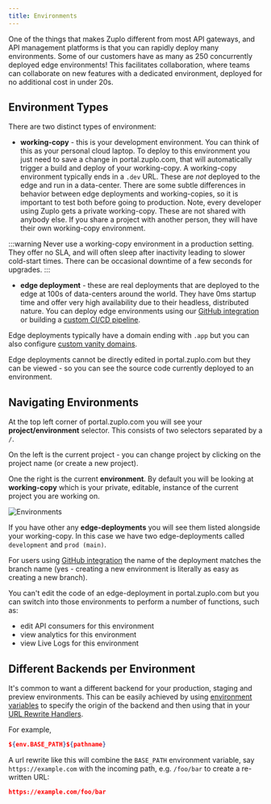 ```yaml
---
title: Environments
---
```


One of the things that makes Zuplo different from most API gateways, and API
management platforms is that you can rapidly deploy many environments. Some of
our customers have as many as 250 concurrently deployed edge environments! This
facilitates collaboration, where teams can collaborate on new features with a
dedicated environment, deployed for no additional cost in under 20s.

## Environment Types

There are two distinct types of environment:

- **working-copy** - this is your development environment. You can think of this
  as your personal cloud laptop. To deploy to this environment you just need to
  save a change in portal.zuplo.com, that will automatically trigger a build and
  deploy of your working-copy. A working-copy environment typically ends in a
  `.dev` URL. These are _not_ deployed to the edge and run in a data-center.
  There are some subtle differences in behavior between edge deployments and
  working-copies, so it is important to test both before going to production.
  Note, every developer using Zuplo gets a private working-copy. These are not
  shared with anybody else. If you share a project with another person, they
  will have their own working-copy environment.

:::warning Never use a working-copy environment in a production setting. They
offer no SLA, and will often sleep after inactivity leading to slower cold-start
times. There can be occasional downtime of a few seconds for upgrades. :::

- **edge deployment** - these are real deployments that are deployed to the edge
  at 100s of data-centers around the world. They have 0ms startup time and offer
  very high availability due to their headless, distributed nature. You can
  deploy edge environments using our
  [GitHub integration](/docs/articles/github-source-control) or building a
  [custom CI/CD pipeline](/docs/articles/custom-ci-cd).

Edge deployments typically have a domain ending with `.app` but you can also
configure [custom vanity domains](/docs/articles/custom-domains).

Edge deployments cannot be directly edited in portal.zuplo.com but they can be
viewed - so you can see the source code currently deployed to an environment.

## Navigating Environments

At the top left corner of portal.zuplo.com you will see your
**project/environment** selector. This consists of two selectors separated by a
`/`.

On the left is the current project - you can change project by clicking on the
project name (or create a new project).

One the right is the current **environment**. By default you will be looking at
**working-copy** which is your private, editable, instance of the current
project you are working on.

![Environments](https://cdn.zuplo.com/assets/b383128d-73e9-4b4d-bac2-3faee971422c.png)

If you have other any **edge-deployments** you will see them listed alongside
your working-copy. In this case we have two edge-deployments called
`development` and `prod (main)`.

For users using [GitHub integration](/docs/articles/github-source-control) the
name of the deployment matches the branch name (yes - creating a new environment
is literally as easy as creating a new branch).

You can't edit the code of an edge-deployment in portal.zuplo.com but you can
switch into those environments to perform a number of functions, such as:

- edit API consumers for this environment
- view analytics for this environment
- view Live Logs for this environment

## Different Backends per Environment

It's common to want a different backend for your production, staging and preview
environments. This can be easily achieved by using
[environment variables](./environment-variables.md) to specify the origin of the
backend and then using that in your
[URL Rewrite Handlers](../handlers/url-rewrite.md).

For example,

```json
${env.BASE_PATH}${pathname}
```

A url rewrite like this will combine the `BASE_PATH` environment variable, say
`https://example.com` with the incoming path, e.g. `/foo/bar` to create a
re-written URL:

```json
https://example.com/foo/bar
```
